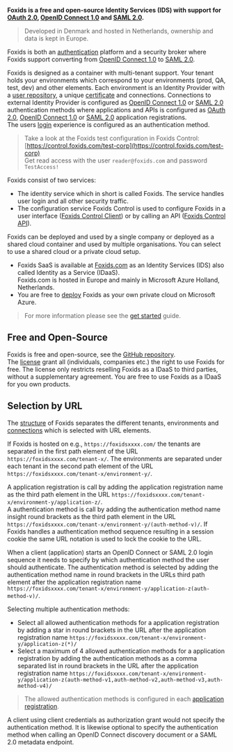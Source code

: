 **Foxids is a free and open-source Identity Services (IDS) with support for [OAuth 2.0](oauth-2.0.md), [OpenID Connect 1.0](oidc.md) and [SAML 2.0](saml-2.0.md).**

> Developed in Denmark and hosted in Netherlands, ownership and data is kept in Europe.

Foxids is both an [authentication](login.md) platform and a security broker where Foxids support converting from [OpenID Connect 1.0](oidc.md) to [SAML 2.0](saml-2.0.md).

Foxids is designed as a container with multi-tenant support. Your tenant holds your environments which correspond to your environments (prod, QA, test, dev) and other elements. 
Each environment is an Identity Provider with a [user repository](users.md), a unique [certificate](certificates.md) and connections.
Connections to external Identity Provider is configured as [OpenID Connect 1.0](auth-method-oidc.md) or [SAML 2.0](auth-method-saml-2.0.md) authentication methods where applications and APIs is configured as [OAuth 2.0](app-reg-oauth-2.0.md), [OpenID Connect 1.0](app-reg-oidc.md) or [SAML 2.0](app-reg-saml-2.0.md) application registrations.  
The users [login](login.md) experience is configured as an authentication method.

> Take a look at the Foxids test configuration in Foxids Control: [https://control.foxids.com/test-corp](https://control.foxids.com/test-corp)  
> Get read access with the user `reader@foxids.com` and password `TestAccess!`

Foxids consist of two services:

- The identity service which in short is called Foxids. The service handles user login and all other security traffic.
- The configuration service Foxids Control is used to configure Foxids in a user interface ([Foxids Control Client](control.md#foxids-control-client)) or by calling an API ([Foxids Control API](control.md#foxids-control-api)).

Foxids can be deployed and used by a single company or deployed as a shared cloud container and used by multiple organisations. 
You can select to use a shared cloud or a private cloud setup.

- Foxids SaaS is available at [Foxids.com](https://foxids.com) as an Identity Services (IDS) also called Identity as a Service (IDaaS).  
Foxids.com is hosted in Europe and mainly in Microsoft Azure Holland, Netherlands.
- You are free to [deploy](deployment.md) Foxids as your own private cloud on Microsoft Azure.

> For more information please see the [get started](get-started.md) guide.

## Free and Open-Source

Foxids is free and open-source, see the [GitHub repository](https://github.com/ITfoxtec/Foxids).  
The [license](https://github.com/ITfoxtec/Foxids/blob/master/LICENSE) grant all (individuals, companies etc.) the right to use Foxids for free. The license only restricts reselling Foxids as a IDaaS to third parties, without a supplementary agreement.
You are free to use Foxids as a IDaaS for you own products.

## Selection by URL
The [structure](foxids-inside.md#structure) of Foxids separates the different tenants, environments and [connections](connections.md) which is selected with URL elements. 

If Foxids is hosted on e.g., `https://foxidsxxxx.com/` the tenants are separated in the first path element of the URL `https://foxidsxxxx.com/tenant-x/`. 
The environments are separated under each tenant in the second path element of the URL `https://foxidsxxxx.com/tenant-x/environment-y/`.

A application registration is call by adding the application registration name as the third path element in the URL `https://foxidsxxxx.com/tenant-x/environment-y/application-z/`.  
A authentication method is call by adding the authentication method name insight round brackets as the third path element in the URL `https://foxidsxxxx.com/tenant-x/environment-y/(auth-method-v)/`. 
If Foxids handles a authentication method sequence resulting in a session cookie the same URL notation is used to lock the cookie to the URL.

When a client (application) starts an OpenID Connect or SAML 2.0 login sequence it needs to specify by which authentication method the user should authenticate. 
The authentication method is selected by adding the authentication method name in round brackets in the URLs third path element after the application registration name `https://foxidsxxxx.com/tenant-x/environment-y/application-z(auth-method-v)/`.  

Selecting multiple authentication methods:

- Select all allowed authentication methods for a application registration by adding a star in round brackets in the URL after the application registration name `https://foxidsxxxx.com/tenant-x/environment-y/application-z(*)/`
- Select a maximum of 4 allowed authentication methods for a application registration by adding the authentication methods as a comma separated list in round brackets 
  in the URL after the application registration name `https://foxidsxxxx.com/tenant-x/environment-y/application-z(auth-method-v1,auth-method-v2,auth-method-v3,auth-method-v4)/`

> The allowed authentication methods is configured in each [application registration](connections.md#application-registration).

A client using client credentials as authorization grant would not specify the authentication method. 
It is likewise optional to specify the authentication method when calling an OpenID Connect discovery document or a SAML 2.0 metadata endpoint.
